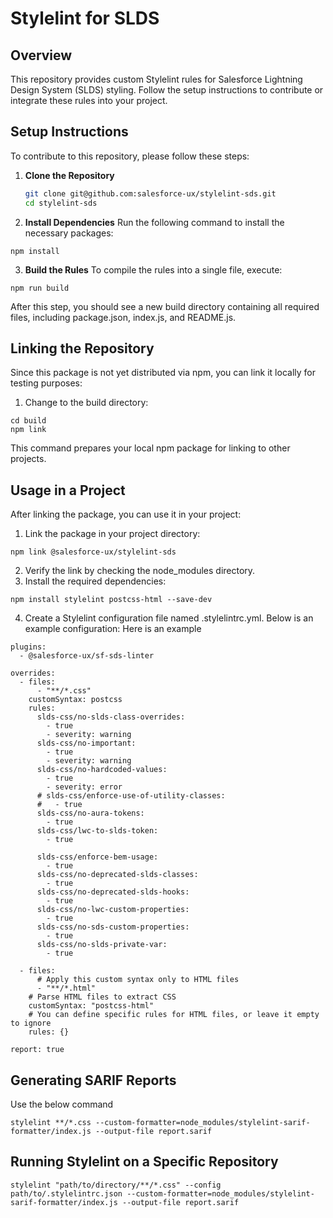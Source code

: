 # Stylelint for SLDS

## Overview
This repository provides custom Stylelint rules for Salesforce Lightning Design System (SLDS) styling. Follow the setup instructions to contribute or integrate these rules into your project.

## Setup Instructions
To contribute to this repository, please follow these steps:

1. **Clone the Repository**
   ```bash
   git clone git@github.com:salesforce-ux/stylelint-sds.git
   cd stylelint-sds

2. **Install Dependencies**
Run the following command to install the necessary packages:
```
npm install
```

3. **Build the Rules**
To compile the rules into a single file, execute:
```
npm run build
```

After this step, you should see a new build directory containing all required files, including package.json, index.js, and README.js.

## Linking the Repository
Since this package is not yet distributed via npm, you can link it locally for testing purposes:

1.	Change to the build directory:
```
cd build
npm link
```
This command prepares your local npm package for linking to other projects.


## Usage in a Project

After linking the package, you can use it in your project:

1.	Link the package in your project directory:
  ```
  npm link @salesforce-ux/stylelint-sds
  ```
2.	Verify the link by checking the node_modules directory.
3.	Install the required dependencies:
```
npm install stylelint postcss-html --save-dev
```

4.	Create a Stylelint configuration file named .stylelintrc.yml. Below is an example configuration:
Here is an example 
```
plugins:
  - @salesforce-ux/sf-sds-linter

overrides:
  - files:
      - "**/*.css"
    customSyntax: postcss
    rules:
      slds-css/no-slds-class-overrides:
        - true
        - severity: warning
      slds-css/no-important:
        - true
        - severity: warning
      slds-css/no-hardcoded-values:
        - true
        - severity: error
      # slds-css/enforce-use-of-utility-classes:
      #   - true
      slds-css/no-aura-tokens:
        - true
      slds-css/lwc-to-slds-token:
        - true

      slds-css/enforce-bem-usage:
        - true
      slds-css/no-deprecated-slds-classes:
        - true
      slds-css/no-deprecated-slds-hooks:
        - true
      slds-css/no-lwc-custom-properties:
        - true
      slds-css/no-sds-custom-properties:
        - true
      slds-css/no-slds-private-var:
        - true

  - files:
      # Apply this custom syntax only to HTML files
      - "**/*.html"  
    # Parse HTML files to extract CSS
    customSyntax: "postcss-html"  
    # You can define specific rules for HTML files, or leave it empty to ignore
    rules: {}  

report: true
```


## Generating SARIF Reports

Use the below command

```
stylelint **/*.css --custom-formatter=node_modules/stylelint-sarif-formatter/index.js --output-file report.sarif
```

## Running Stylelint on a Specific Repository

```
stylelint "path/to/directory/**/*.css" --config path/to/.stylelintrc.json --custom-formatter=node_modules/stylelint-sarif-formatter/index.js --output-file report.sarif
```










